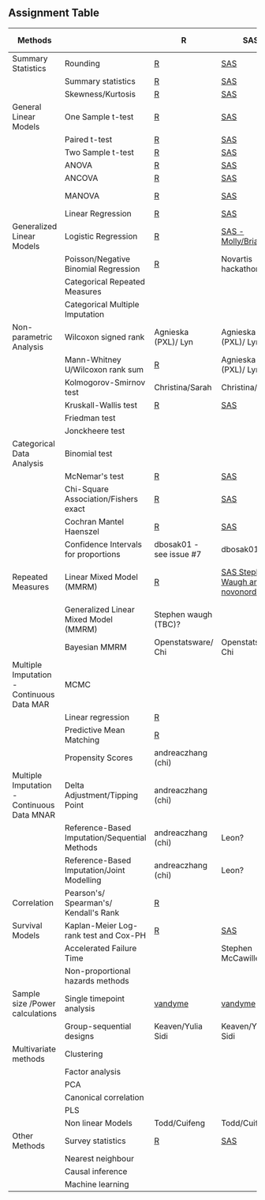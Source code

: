 ## Assignment Table 


| Methods                                    |                                               | R                                                                                                                            | SAS                                                                                                     | Comparison (R vs SAS)                                                                                               | Comparison (Other)                        | Python        |
| ------------------------------------------ | --------------------------------------------- | ---------------------------------------------------------------------------------------------------------------------------- | ------------------------------------------------------------------------------------------------------- | ------------------------------------------------------------------------------------------------------------------- | ----------------------------------------- | ------------- |
| Summary Statistics                         | Rounding                                      | [R](https://psiaims.github.io/CAMIS/R/rounding.html)                                                                         | [SAS](https://psiaims.github.io/CAMIS/SAS/rounding.html)                                                | [R vs SAS](https://psiaims.github.io/CAMIS/Comp/r-sas_rounding.html)                                                |                                           | [python](https://psiaims.github.io/CAMIS/python/Rounding.html)          |
|                                            | Summary statistics                            | [R](https://psiaims.github.io/CAMIS/R/summary-stats.html)                                                                    | [SAS](https://psiaims.github.io/CAMIS/SAS/summary-stats.html)                                           | [R vs SAS](https://psiaims.github.io/CAMIS/Comp/r-sas-summary-stats.html)                                           |                                           | [python](https://psiaims.github.io/CAMIS/python/Summary_statistics.html)          |
|                                            | Skewness/Kurtosis                             | [R](https://psiaims.github.io/CAMIS/R/summary_skew_kurt.html)                                                                | [SAS](https://psiaims.github.io/CAMIS/SAS/summary_skew_kurt.html)                                       | [R vs SAS](https://psiaims.github.io/CAMIS/Comp/r-sas_summary_skew_kurt.html)                                       |                                           | [python](https://psiaims.github.io/CAMIS/python/skewness_kurtosis.html)          |
| General Linear Models                      | One Sample t-test                             | [R](https://psiaims.github.io/CAMIS/R/ttest_1Sample.html)                                                                    | [SAS](https://psiaims.github.io/CAMIS/SAS/ttest_1Sample.html)                                           | [R vs SAS](https://psiaims.github.io/CAMIS/Comp/r-sas_ttest_1Sample.html)                                           |                                           | [python](https://psiaims.github.io/CAMIS/python/OneSampleTTest.html) |
|                                            | Paired t-test                                 | [R](https://psiaims.github.io/CAMIS/R/ttest_Paired.html)                                                                     | [SAS](https://psiaims.github.io/CAMIS/SAS/ttest_Paired.html)                                            | [R vs SAS](https://psiaims.github.io/CAMIS/Comp/r-sas_ttest_Paired.html)                                            |                                           | [python](https://psiaims.github.io/CAMIS/python/PairedTTest.html) |
|                                            | Two Sample t-test                             | [R](https://psiaims.github.io/CAMIS/R/ttest_2Sample.html)                                                                    | [SAS](https://psiaims.github.io/CAMIS/SAS/ttest_2Sample.html)                                           | [R vs SAS](https://psiaims.github.io/CAMIS/Comp/r-sas_ttest_2Sample.html)                                           |                                           | [python](https://psiaims.github.io/CAMIS/python/TwoSampleTTest.html) |
|                                            | ANOVA                                         | [R](https://psiaims.github.io/CAMIS/R/anova.html)                                                                            | [SAS](https://psiaims.github.io/CAMIS/SAS/anova.html)                                                   | [R vs SAS](https://psiaims.github.io/CAMIS/Comp/r-sas_anova.html)                                                   |                                           |               |
|                                            | ANCOVA                                        | [R](https://psiaims.github.io/CAMIS/R/ancova.html)                                                                           | [SAS](https://psiaims.github.io/CAMIS/SAS/ancova.html)                                                  | [R vs SAS](https://psiaims.github.io/CAMIS/Comp/r-sas_ancova.html)                                                  |                                           |  [python](https://psiaims.github.io/CAMIS/python/ancova.html)              |
|                                            | MANOVA                                        | [R](https://psiaims.github.io/CAMIS/R/manova.html)                                                                           | [SAS](https://psiaims.github.io/CAMIS/SAS/manova.html)                                                  | [R vs SAS](https://psiaims.github.io/CAMIS/Comp/r-sas_manova.html)                                                  |                                           |  [python] (https://psiaims.github.io/CAMIS/python/MANOVA.html)              |
|                                            | Linear Regression                             | [R](https://psiaims.github.io/CAMIS/R/linear-regression.html)                                                                | [SAS](https://psiaims.github.io/CAMIS/SAS/linear-regression.html)                                       | [R vs SAS](https://psiaims.github.io/CAMIS/Comp/r-sas_linear-regression.html)                                       |                                           |               |
| Generalized Linear Models                  | Logistic Regression                           | [R](https://psiaims.github.io/CAMIS/R/logistic_regr.html)                                                                    | [SAS -Molly/Brian/lyn](https://psiaims.github.io/CAMIS/SAS/logistic-regr.html)                                                                                           | bvarney9/ Molly/ Lyn                                                                                                       |                                           |               |
|                                            | Poisson/Negative Binomial Regression          | [R](https://psiaims.github.io/CAMIS/R/count_data_regression.html)      |             Novartis hackathon                                                                                |                                                                                                                     |                                           |               |
|                                            | Categorical Repeated Measures                 |                                                                                                                              |                                                                                                         |                                                                                                                     |                                           |               |
|                                            | Categorical Multiple Imputation               |                                                                                                                              |                                                                                                         |                                                                                                                     |                                           |               |
| Non-parametric Analysis                    | Wilcoxon signed rank                          | Agnieska (PXL)/ Lyn                                                                                                          | Agnieska (PXL)/ Lyn                                                                                     | Agnieska (PXL)/ Lyn                                                                                                 |                                           |               |
|                                            | Mann-Whitney U/Wilcoxon rank sum              | [R](https://psiaims.github.io/CAMIS/R/nonpara_wilcoxon_ranksum.html)                                                         | Agnieska (PXL)/ Lyn                                                                                     | Agnieska (PXL)/ Lyn                                                                                                 |                                           |               |
|                                            | Kolmogorov-Smirnov test                       | Christina/Sarah                                                                                                              | Christina/Sarah                                                                                         | Christina/Sarah                                                                                                     |                                           |               |
|                                            | Kruskall-Wallis test                          | [R](https://psiaims.github.io/CAMIS/R/kruskal_wallis.html)                                                                   | [SAS](https://psiaims.github.io/CAMIS/SAS/kruskal_wallis.html)                                          | [R vs SAS](https://psiaims.github.io/CAMIS/Comp/r-sas_kruskalwallis.html)                                           |                                           |               |
|                                            | Friedman test                                 |                                                                                                                              |                                                                                                         |                                                                                                                     |                                           |               |
|                                            | Jonckheere test                               |                                                                                                                              |                                                                                                         |                                                                                                                     |                                           |               |
| Categorical Data Analysis                  | Binomial test                                 |                                                                                                                              |                                                                                                         |                                                                                                                     |                                           |               |
|                                            | McNemar's test                                | [R](https://psiaims.github.io/CAMIS/R/mcnemar.html)                                                                          | [SAS](https://psiaims.github.io/CAMIS/SAS/mcnemar.html)                                                 | [R vs SAS](https://psiaims.github.io/CAMIS/Comp/r-sas_mcnemar.html)                                                 |                                           |               |
|                                            | Chi-Square Association/Fishers exact          | [R](https://psiaims.github.io/CAMIS/R/association.html)                                                                      | [SAS](https://psiaims.github.io/CAMIS/SAS/association.html)                                             | [R vs SAS](https://psiaims.github.io/CAMIS/Comp/r-sas_chi-sq.html)                                                  |                                           |               |
|                                            | Cochran Mantel Haenszel                       | [R](https://psiaims.github.io/CAMIS/R/cmh.html)                                                                              | [SAS](https://psiaims.github.io/CAMIS/SAS/cmh.html)                                                     | [R vs SAS](https://psiaims.github.io/CAMIS/Comp/r-sas_cmh.html)                                                     |                                           |               |
|                                            | Confidence Intervals for proportions          | dbosak01 - see issue #7                                                                                                      | dbosak01                                                                                                | dbosak01                                                                                                            |                                           |               |
| Repeated Measures                          | Linear Mixed Model (MMRM)                     | [R](https://psiaims.github.io/CAMIS/R/mmrm.html)                                                                             | [SAS Stephen Waugh and novonordisk)](https://psiaims.github.io/CAMIS/SAS/mmrm.html) | [R vs SAS Stephen Waugh novonordisk)](https://psiaims.github.io/CAMIS/Comp/r-sas_mmrm.html) |                                           |               |
|                                            | Generalized Linear Mixed Model (MMRM)         |    Stephen waugh (TBC)?                                                                                                                          |                                                                                                         |                                                                                                                     |                                           |               |
|                                            | Bayesian MMRM                                 | Openstatsware/ Chi                                                                                                           | Openstatsware/ Chi                                                                                      | Openstatsware/ Chi                                                                                                  |                                           |               |
| Multiple Imputation - Continuous Data MAR  | MCMC                                          |                                                                                                                              |                                                                                                         |                                                                                                                     |                                           |               |
|                                            | Linear regression                             | [R](https://psiaims.github.io/CAMIS/R/mi_mar_regression.html)                                                                |                                                                                                         |                                                                                                                     |                                           |               |
|                                            | Predictive Mean Matching                      | [R](https://psiaims.github.io/CAMIS/R/mi_mar_predictive_mean_match.html)                                                     |                                                                                                         |                                                                                                                     |                                           |               |
|                                            | Propensity Scores                             | andreaczhang (chi)                                                                                                           |                                                                                                         |                                                                                                                     |                                           |               |
| Multiple Imputation - Continuous Data MNAR | Delta Adjustment/Tipping Point                | andreaczhang (chi)                                                                                                           |                                                                                                         |                                                                                                                     |                                           |               |
|                                            | Reference-Based Imputation/Sequential Methods | andreaczhang (chi)                                                                                                           | Leon?                                                                                                   |                                                                                                                     |                                           |               |
|                                            | Reference-Based Imputation/Joint Modelling    | andreaczhang (chi)                                                                                                           | Leon?                                                                                                   |                                                                                                                     |                                           |               |
| Correlation                                | Pearson's/ Spearman's/ Kendall's Rank         | [R](https://psiaims.github.io/CAMIS/R/correlation.html)                                                                      |                                                                                                         |  [python](https://psiaims.github.io/CAMIS/python/correlation.html)|                                           |               |
| Survival Models                            | Kaplan-Meier Log-rank test and Cox-PH         | [R](https://psiaims.github.io/CAMIS/R/survival.html)                                                                         | [SAS](https://psiaims.github.io/CAMIS/SAS/survival.html)                                                | [R vs SAS](https://psiaims.github.io/CAMIS/Comp/r-sas_survival.html)                                                |                                           |               |
|                                            | Accelerated Failure Time                      |                                                                                                                              | Stephen McCawille                                                                                       |                                                                                                                     |                                           |               |
|                                            | Non-proportional hazards methods              |                                                                                                                              |                                                                                                         |                                                                                                                     |                                           |               |
| Sample size /Power calculations            | Single timepoint analysis                     | [vandyme](https://github.com/vandyme)                                                                                        | [vandyme](https://github.com/vandyme)                                                                   |                                                                                                                     | [yuliasidi](https://github.com/yuliasidi) |               |
|                                            | Group-sequential designs                      | Keaven/Yulia Sidi                                                                                                                 | Keaven/Yulia Sidi                                                                                            | Keaven/Yulia Sidi                                                                                                        | [yuliasidi](https://github.com/yuliasidi) |               |
| Multivariate methods                       | Clustering                                    |                                                                                                                              |                                                                                                         |                                                                                                                     |                                           |               |
|                                            | Factor analysis                               |                                                                                                                              |                                                                                                         |                                                                                                                     |                                           |               |
|                                            | PCA                                           |                                                                                                                              |                                                                                                         |                                                                                                                     |                                           |               |
|                                            | Canonical correlation                         |                                                                                                                              |                                                                                                         |                                                                                                                     |                                           |               |
|                                            | PLS                                           |                                                                                                                              |                                                                                                         |                                                                                                                     |                                           |               |
|                                            | Non linear Models                             | Todd/Cuifeng                                                                                                                 | Todd/Cuifeng                                                                                            | Todd/Cuifeng                                                                                                        |                                           |               |
| Other Methods                              | Survey statistics                             | [R](https://psiaims.github.io/CAMIS/R/survey-stats-summary.html)                                                             |[SAS](https://psiaims.github.io/CAMIS/SAS/survey-stats-summary.html)                                   | [R vs SAS](https://psiaims.github.io/CAMIS/Comp/r-sas_survey-stats-summary.html)              |                                           |               |
|                                            | Nearest neighbour                             |                                                                                                                              |                                                                                                         |                                                                                                                     |                                           |               |
|                                            | Causal inference                              |                                                                                                                              |                                                                                                         |                                                                                                                     |                                           |               |
|                                            | Machine learning                              |                                                                                                                              |                                                                                                         |                                                                                                                     |                                           |               |
